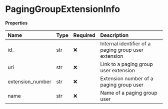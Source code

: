 # PagingGroupExtensionInfo

**Properties**

| Name             | Type | Required | Description                                          |
| :--------------- | :--- | :------- | :--------------------------------------------------- |
| id\_             | str  | ❌       | Internal identifier of a paging group user extension |
| uri              | str  | ❌       | Link to a paging group user extension                |
| extension_number | str  | ❌       | Extension number of a paging group user              |
| name             | str  | ❌       | Name of a paging group user                          |

<!-- This file was generated by liblab | https://liblab.com/ -->
